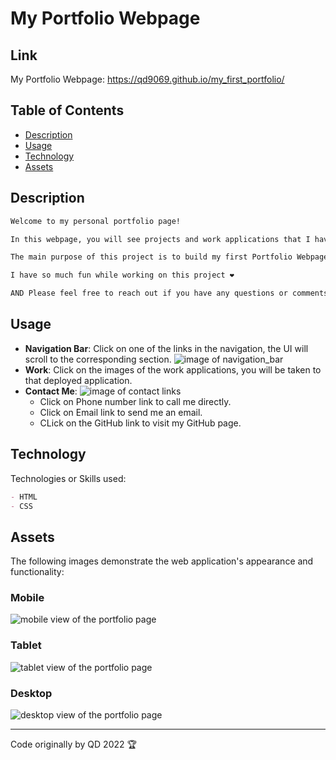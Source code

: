 # My Portfolio Webpage

## Link 
My Portfolio Webpage: https://qd9069.github.io/my_first_portfolio/

## Table of Contents

- [Description](#description)
- [Usage](#usage)
- [Technology](#technology)
- [Assets](#assets)

## Description

```md
Welcome to my personal portfolio page!

In this webpage, you will see projects and work applications that I have been developed and deployed. 

The main purpose of this project is to build my first Portfolio Webpage and to practise my skills in HTML and CSS. This gives me a very good opptunity to practise skills like flexbox, media queries, and the use of variables in CSS. 

I have so much fun while working on this project ❤️ 

AND Please feel free to reach out if you have any questions or comments regarding my portfolio webpage or other projects! 
```

## Usage

- **Navigation Bar**: Click on one of the links in the navigation, the UI will scroll to the corresponding section.
![image of navigation_bar](assets/images/navigation-bar.png)
- **Work**: Click on the images of the work applications, you will be taken to that deployed application.
- **Contact Me**: 
![image of contact links](assets/images/contact_me_links.png)
    - Click on Phone number link to call me directly.
    - Click on Email link to send me an email.
    - CLick on the GitHub link to visit my GitHub page.

## Technology

Technologies or Skills used:

```md
- HTML
- CSS
```

## Assets

The following images demonstrate the web application's appearance and functionality:

### Mobile
![mobile view of the portfolio page](assets/images/portfolio_mobile.html.png)

### Tablet
![tablet view of the portfolio page](assets/images/portfolio_tablet.html.png)

### Desktop
![desktop view of the portfolio page](assets/images/portfolio_desktop.html.png)

---
Code originally by QD 2022 🏆


